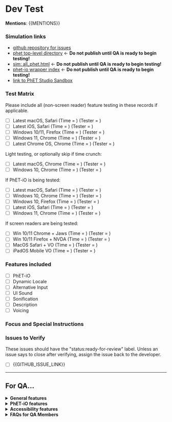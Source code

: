 <!---
////////////////////////////////////////////////////////////////////////////////////////////////////////////////////////

DEVELOPERS: 

* Create the GitHub issue, but DO NOT PUBLISH the dev version until QA tells you they are ready to begin testing.
* title for this issue = Dev Test: {{SIM_TITLE}} {{VERSION}}
* replace {{MENTIONS}} with @mentions for team members who should receive GitHub notifications about this issue
* Fill in the {{REPO}}, {{VERSION}}, and {{GITHUB_ISSUE_LINK}} placeholders.
* Delete things that are not relevant, e.g. PhET-iO links for non-PhET-iO tests.
* assign the issue to @KatieWoe and @kathy-phet

////////////////////////////////////////////////////////////////////////////////////////////////////////////////////////
-->

<h1>Dev Test</h1>

**Mentions**: {{MENTIONS}}

<h3>Simulation links</h3>

- [github repository for issues](https://github.com/phetsims/{{REPO}}/issues)
- [phet top-level directory](https://phet-dev.colorado.edu/html/{{REPO}}/{{VERSION}}) ← **Do not publish until QA
  is ready to begin testing!**
- [sim: all_phet.html](https://phet-dev.colorado.edu/html/{{REPO}}/{{VERSION}}/phet/{{REPO}}_all_phet.html) ← **Do not
  publish until QA is ready to begin testing!**
- [phet-io wrapper index](https://phet-dev.colorado.edu/html/{{REPO}}/{{VERSION}}/phet-io) ← **Do not publish until QA
  is ready to begin testing!**
- [link to PhET Studio Sandbox](https://bayes.colorado.edu/phet-studio-sandbox/)

<h3>Test Matrix</h3>

Please include all (non-screen reader) feature testing in these records if applicable.

- [ ] Latest macOS, Safari (Time = ) (Tester = )
- [ ] Latest iOS, Safari (Time = ) (Tester = )
- [ ] Windows 10/11, Firefox (Time = ) (Tester = )
- [ ] Windows 11, Chrome (Time = ) (Tester = )
- [ ] Latest Chrome OS, Chrome (Time = ) (Tester = )

Light testing, or optionally skip if time crunch:

- [ ] Latest macOS, Chrome (Time = ) (Tester = )
- [ ] Windows 10, Chrome (Time = ) (Tester = )

If PhET-iO is being tested:

- [ ] Latest macOS, Safari (Time = ) (Tester = )
- [ ] Windows 10, Chrome (Time = ) (Tester = )
- [ ] Windows 10, Firefox (Time = ) (Tester = )
- [ ] Latest iOS, Safari (Time = ) (Tester = )
- [ ] Windows 11, Chrome (Time = ) (Tester = )

If screen readers are being tested:

- [ ] Win 10/11 Chrome + Jaws (Time = ) (Tester = )
- [ ] Win 10/11 Firefox + NVDA (Time = ) (Tester = )
- [ ] MacOS Safari + VO (Time = ) (Tester = )
- [ ] iPadOS Mobile VO (Time = ) (Tester = )

<h3>Features included</h3>

- [ ] PhET-iO
- [ ] Dynamic Locale
- [ ] Alternative Input
- [ ] UI Sound
- [ ] Sonification
- [ ] Description
- [ ] Voicing

<h3>Focus and Special Instructions</h3>

<!---
Things to include here:
* purpose/focus of the test
* milestones
* specific things to test
* specific platforms to test
* instructions for any non-standard tests
* If you want PhET-iO diff wrapper tested against a prior version, provide details and link to prior version.
-->

<h3>Issues to Verify</h3>

These issues should have the "status:ready-for-review" label. Unless an issue says to close after verifying, assign the
issue back to the developer.

- [ ] {{GITHUB_ISSUE_LINK}}

<!---
////////////////////////////////////////////////////////////////////////////////////////////////////////////////////////
// QA only below here
////////////////////////////////////////////////////////////////////////////////////////////////////////////////////////
-->

---
<h2>For QA...</h2>

<!---
////////////////////////////////////////////////////////////////////////////////////////////////////////////////////////
// General features
////////////////////////////////////////////////////////////////////////////////////////////////////////////////////////
-->

<details>
<summary><b>General features</b></summary>

<!--- [DO NOT OMIT, CAN BE EDITED] -->
<h3>What to Test</h3>

- Click every single button.
- If there is sound, make sure it works.
- Make sure you can't lose anything.
- Play with the sim normally.
- Try to break the sim.
- Try to include browser version numbers
- If there is a console available, check for errors and include them in the Problem Description.
- Run through the string tests on at least one platform, especially if it is about to go to rc.
- Check the Game Up harness on one platform.

<hr>

</details>

<!---
////////////////////////////////////////////////////////////////////////////////////////////////////////////////////////
// PhET-iO RC features
////////////////////////////////////////////////////////////////////////////////////////////////////////////////////////
-->

<details>
<summary><b>PhET-iO features</b></summary>

<!--- [DO NOT OMIT, CAN BE EDITED] -->
<h3>What to Test</h3>

- Make sure that public files do not have password protection. Use a private browser for this.
- Make sure that private files do have password protection. Use a private browser for this.
- Make sure standalone sim is working properly.
- Make sure the wrapper index is working properly.
- Make sure each wrapper is working properly.
- Launch the simulation in Studio with ?stringTest=xss and make sure the sim doesn't navigate to youtube
- For newer PhET-iO wrapper indices, save the "basic example of a functional wrapper" as a .html file and open it. Make
  sure the simulation loads without crashing or throwing errors.

<hr>

</details>

<!---
////////////////////////////////////////////////////////////////////////////////////////////////////////////////////////
// Accessibility features
////////////////////////////////////////////////////////////////////////////////////////////////////////////////////////
-->

<details>
<summary><b>Accessibility features</b></summary>

<!--- [DO NOT OMIT, CAN BE EDITED] -->
<h3>What to Test</h3>

- Specific instructions can be found above.
- Make sure the accessibility (a11y) feature that is being tested doesn't negatively affect the sim in any way. Here is
  a list of features that may be supported in this test:

  - Alternative Input
  - Interactive Description
  - Sound and Sonification
  - Pan and Zoom
  - Mobile Description
  - Voicing
- Test all possible forms of input.
  - Test all mouse/trackpad inputs.
  - Test all touchscreen inputs.
  - Test all keyboard navigation inputs (if applicable).
  - Test all forms of input with a screen reader (if applicable).

<!--- [CAN BE OMITTED, DO NOT EDIT] -->
<h3>Screen Readers</h3>

This sim may support screen readers. If you are unfamiliar with screen readers, please ask Katie to introduce you to
screen readers. If you simply need a refresher on screen readers, please consult the
[QA Book](https://github.com/phetsims/QA/blob/main/documentation/qa-book.md), which should have all of the information
you need as well as a link to a screen reader tutorial made by Jesse. Otherwise, look over the a11y view before opening
the simulation. Once you've done that, open the simulation and make sure alerts and descriptions work as intended.

<!--- [CAN BE OMITTED, CAN BE EDITED] -->
<h3>Platforms and Screen Readers to Be Tested</h3>

- Windows 10 + Latest Chrome + Latest JAWS
- Windows 10 + Latest Firefox + Latest NVDA
- macOS + Safari + VoiceOver
- iOS + Safari + VoiceOver (only if specified in testing issue)

<!--- [CAN BE OMITTED, CAN BE EDITED] -->
<h3>Critical Screen Reader Information</h3>

We are tracking known screen reader bugs in
[here](https://github.com/phetsims/qa/blob/main/documentation/accessibility-bugs.md). If you find a screen reader bug,
please check it against this list.

<!--- [CAN BE OMITTED, CAN BE EDITED] -->
<h3>Keyboard Navigation</h3>

This sim supports keyboard navigation. Please make sure it works as intended on all platforms by itself and with a
screen reader.

<h3>Magnification</h3>

This sim supports magnification with pinch and drag gestures on touch screens, keyboard shortcuts, and mouse/wheel
controls. Please test magnfication and make sure it is working as intended and well with the use cases of the
simulation. Due to the way screen readers handle user input, magnification is NOT expected to work while using a screen
reader so there is no need to test this case.

<hr>

</details>

<!---
////////////////////////////////////////////////////////////////////////////////////////////////////////////////////////
// FAQs for QA Members [DO NOT OMIT, DO NOT EDIT]
////////////////////////////////////////////////////////////////////////////////////////////////////////////////////////
-->

<details>
<summary><b>FAQs for QA Members</b></summary>

<br>

  <!--- [DO NOT OMIT, DO NOT EDIT] -->

  <details>
  <summary><i>There are multiple tests in this issue... Which test should I do first?</i></summary> 

Test in order! Test the first thing first, the second thing second, and so on.

  </details>

  <br>

  <!--- [DO NOT OMIT, DO NOT EDIT] -->

  <details>
  <summary><i>How should I format my issue?</i></summary>

Here's a template for making issues:

      <b>Test Device</b>

      blah

      <b>Operating System</b>

      blah

      <b>Browser</b>

      blah

      <b>Problem Description</b>

      blah

      <b>Steps to Reproduce</b>

      blah

      <b>Visuals</b>

      blah

      <details>
      <summary><b>Troubleshooting Information</b></summary>

      blah

      </details>

  </details>

  <br>

  <!--- [DO NOT OMIT, DO NOT EDIT] -->

  <details>
  <summary><i>Who should I assign?</i></summary>

We typically assign the developer who opened the issue in the QA repository.

  </details>

  <br>

  <!--- [DO NOT OMIT, DO NOT EDIT] -->

  <details>
  <summary><i>My question isn't in here... What should I do?</i></summary>

You should:

1. Consult the [QA Book](https://github.com/phetsims/QA/blob/main/documentation/qa-book.md).
2. Google it.
3. Ask Katie.
4. Ask a developer.
5. Google it again.
6. Cry.

  </details>

<br>

<hr>

</details>
